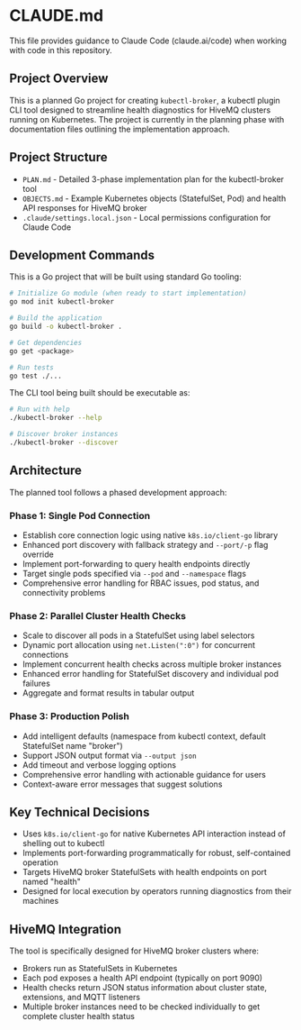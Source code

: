 # CLAUDE.md

This file provides guidance to Claude Code (claude.ai/code) when working with code in this repository.

## Project Overview

This is a planned Go project for creating `kubectl-broker`, a kubectl plugin CLI tool designed to streamline health diagnostics for HiveMQ clusters running on Kubernetes. The project is currently in the planning phase with documentation files outlining the implementation approach.

## Project Structure

- `PLAN.md` - Detailed 3-phase implementation plan for the kubectl-broker tool
- `OBJECTS.md` - Example Kubernetes objects (StatefulSet, Pod) and health API responses for HiveMQ broker
- `.claude/settings.local.json` - Local permissions configuration for Claude Code

## Development Commands

This is a Go project that will be built using standard Go tooling:

```bash
# Initialize Go module (when ready to start implementation)
go mod init kubectl-broker

# Build the application
go build -o kubectl-broker .

# Get dependencies
go get <package>

# Run tests
go test ./...
```

The CLI tool being built should be executable as:
```bash
# Run with help
./kubectl-broker --help

# Discover broker instances
./kubectl-broker --discover
```

## Architecture

The planned tool follows a phased development approach:

### Phase 1: Single Pod Connection
- Establish core connection logic using native `k8s.io/client-go` library
- Enhanced port discovery with fallback strategy and `--port/-p` flag override
- Implement port-forwarding to query health endpoints directly
- Target single pods specified via `--pod` and `--namespace` flags
- Comprehensive error handling for RBAC issues, pod status, and connectivity problems

### Phase 2: Parallel Cluster Health Checks  
- Scale to discover all pods in a StatefulSet using label selectors
- Dynamic port allocation using `net.Listen(":0")` for concurrent connections
- Implement concurrent health checks across multiple broker instances
- Enhanced error handling for StatefulSet discovery and individual pod failures
- Aggregate and format results in tabular output

### Phase 3: Production Polish
- Add intelligent defaults (namespace from kubectl context, default StatefulSet name "broker")
- Support JSON output format via `--output json`
- Add timeout and verbose logging options
- Comprehensive error handling with actionable guidance for users
- Context-aware error messages that suggest solutions

## Key Technical Decisions

- Uses `k8s.io/client-go` for native Kubernetes API interaction instead of shelling out to kubectl
- Implements port-forwarding programmatically for robust, self-contained operation
- Targets HiveMQ broker StatefulSets with health endpoints on port named "health"
- Designed for local execution by operators running diagnostics from their machines

## HiveMQ Integration

The tool is specifically designed for HiveMQ broker clusters where:
- Brokers run as StatefulSets in Kubernetes
- Each pod exposes a health API endpoint (typically on port 9090)
- Health checks return JSON status information about cluster state, extensions, and MQTT listeners
- Multiple broker instances need to be checked individually to get complete cluster health status